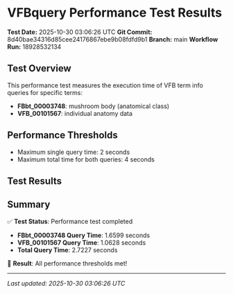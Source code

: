 # VFBquery Performance Test Results

**Test Date:** 2025-10-30 03:06:26 UTC
**Git Commit:** 8d40bae34316d85cee24176867ebe9b08fdfd9b1
**Branch:** main
**Workflow Run:** 18928532134

## Test Overview

This performance test measures the execution time of VFB term info queries for specific terms:

- **FBbt_00003748**: mushroom body (anatomical class)
- **VFB_00101567**: individual anatomy data

## Performance Thresholds

- Maximum single query time: 2 seconds
- Maximum total time for both queries: 4 seconds

## Test Results



## Summary

✅ **Test Status**: Performance test completed

- **FBbt_00003748 Query Time**: 1.6599 seconds
- **VFB_00101567 Query Time**: 1.0628 seconds
- **Total Query Time**: 2.7227 seconds

🎉 **Result**: All performance thresholds met!

---
*Last updated: 2025-10-30 03:06:26 UTC*
